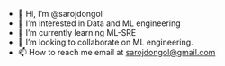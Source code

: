 - 👋 Hi, I’m @sarojdongol
- 👀 I’m interested in Data and ML engineering
- 🌱 I’m currently learning ML-SRE
- 💞️ I’m looking to collaborate on ML engineering.
- 📫 How to reach me email at sarojdongol@gmail.com

<!---
sarojdongol/sarojdongol is a ✨ special ✨ repository because its `README.md` (this file) appears on your GitHub profile.
You can click the Preview link to take a look at your changes.
--->
